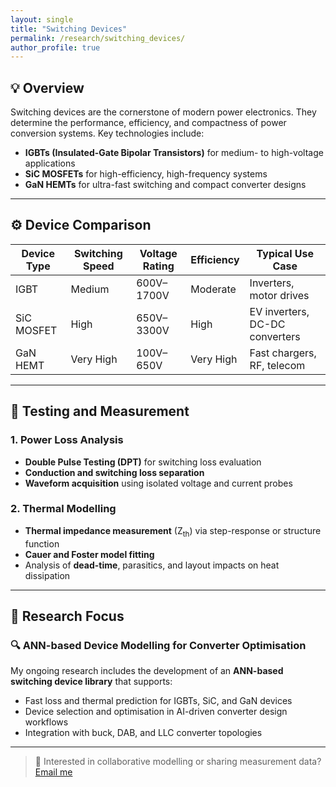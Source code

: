 ```yaml
---
layout: single
title: "Switching Devices"
permalink: /research/switching_devices/
author_profile: true
---
```


## 💡 Overview

Switching devices are the cornerstone of modern power electronics. They determine the performance, efficiency, and compactness of power conversion systems. Key technologies include:

- **IGBTs (Insulated-Gate Bipolar Transistors)** for medium- to high-voltage applications  
- **SiC MOSFETs** for high-efficiency, high-frequency systems  
- **GaN HEMTs** for ultra-fast switching and compact converter designs

---

## ⚙️ Device Comparison

| Device Type | Switching Speed | Voltage Rating | Efficiency | Typical Use Case |
|-------------|------------------|----------------|------------|------------------|
| IGBT        | Medium           | 600V–1700V     | Moderate   | Inverters, motor drives |
| SiC MOSFET  | High             | 650V–3300V     | High       | EV inverters, DC-DC converters |
| GaN HEMT    | Very High        | 100V–650V      | Very High  | Fast chargers, RF, telecom |

---

## 🔬 Testing and Measurement

### 1. Power Loss Analysis
- **Double Pulse Testing (DPT)** for switching loss evaluation  
- **Conduction and switching loss separation**  
- **Waveform acquisition** using isolated voltage and current probes

### 2. Thermal Modelling
- **Thermal impedance measurement** (Z<sub>th</sub>) via step-response or structure function  
- **Cauer and Foster model fitting**  
- Analysis of **dead-time**, parasitics, and layout impacts on heat dissipation

---

## 🧠 Research Focus

### 🔍 ANN-based Device Modelling for Converter Optimisation

My ongoing research includes the development of an **ANN-based switching device library** that supports:

- Fast loss and thermal prediction for IGBTs, SiC, and GaN devices  
- Device selection and optimisation in AI-driven converter design workflows  
- Integration with buck, DAB, and LLC converter topologies

---

> 📩 Interested in collaborative modelling or sharing measurement data? [Email me](mailto:fulong.li@ieee.org)
